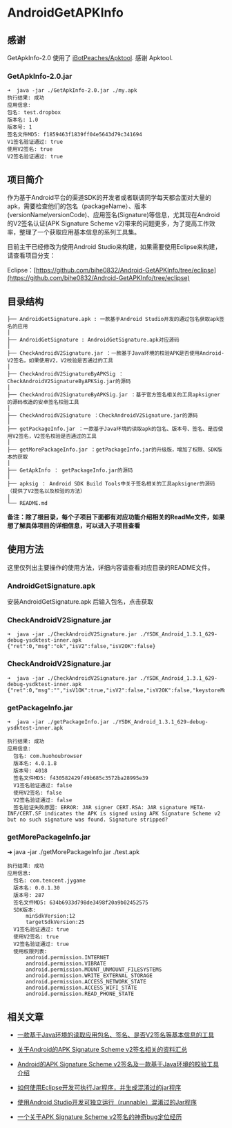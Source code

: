 # AndroidGetAPKInfo

## 感谢

GetApkInfo-2.0 使用了 [iBotPeaches/Apktool](https://github.com/iBotPeaches/Apktool/tree/v2.3.3). 感谢 Apktool.

### GetApkInfo-2.0.jar

	➜  java -jar ./GetApkInfo-2.0.jar ./my.apk
	执行结果: 成功
    应用信息:
    包名: test.dropbox
    版本名: 1.0
    版本号: 1
    签名文件MD5: f1859463f1839ff04e5643d79c341694
    V1签名验证通过: true
    使用V2签名: true
    V2签名验证通过: true

## 项目简介

作为基于Android平台的渠道SDK的开发者或者联调同学每天都会面对大量的apk，需要检查他们的包名（packageName）、版本(versionName\versionCode)、应用签名(Signature)等信息，尤其现在Android的V2签名认证(APK Signature Scheme v2)带来的问题更多，为了提高工作效率，整理了一个获取应用基本信息的系列工具集。

目前主干已经修改为使用Android Studio来构建，如果需要使用Eclipse来构建，请查看项目分支：

Eclipse：[https://github.com/bihe0832/Android-GetAPKInfo/tree/eclipse](https://github.com/bihe0832/Android-GetAPKInfo/tree/eclipse)
## 目录结构

	├── AndroidGetSignature.apk : 一款基于Android Studio开发的通过包名获取apk签名的应用
	│
	├── AndroidGetSignature : AndroidGetSignature.apk对应源码
	│
	├── CheckAndroidV2Signature.jar ：一款基于Java环境的校验APK是否使用Android-V2签名，如果使用V2，V2校验是否通过的工具
	│
	├── CheckAndroidV2SignatureByAPKSig ：CheckAndroidV2SignatureByAPKSig.jar的源码
	│
	├── CheckAndroidV2SignatureByAPKSig.jar ：基于官方签名相关的工具apksigner的源码改造的安卓签名校验工具
	│
	├── CheckAndroidV2Signature ：CheckAndroidV2Signature.jar的源码
	│
	├── getPackageInfo.jar ：一款基于Java环境的读取apk的包名、版本号、签名、是否使用V2签名，V2签名校验是否通过的工具
	│
	├── getMorePackageInfo.jar ：getPackageInfo.jar的升级版，增加了权限、SDK版本的获取
	│
	├── GetApkInfo ： getPackageInfo.jar的源码
	│
	├── apksig ： Android SDK Build Tools中关于签名相关的工具apksigner的源码（提供了V2签名以及校验的方法）
	│
	└── README.md
	
**备注：除了根目录，每个子项目下面都有对应功能介绍相关的ReadMe文件，如果想了解具体项目的详细信息，可以进入子项目查看**
	
## 使用方法

这里仅列出主要操作的使用方法，详细内容请查看对应目录的README文件。

### AndroidGetSignature.apk 

安装AndroidGetSignature.apk 后输入包名，点击获取

### CheckAndroidV2Signature.jar

	➜  java -jar ./CheckAndroidV2Signature.jar ./YSDK_Android_1.3.1_629-debug-ysdktest-inner.apk
	{"ret":0,"msg":"ok","isV2":false,"isV2OK":false}

### CheckAndroidV2Signature.jar

	➜  java -jar ./CheckAndroidV2Signature.jar ./YSDK_Android_1.3.1_629-debug-ysdktest-inner.apk
	{"ret":0,"msg":"","isV1OK":true,"isV2":false,"isV2OK":false,"keystoreMd5":"252e3ded833125ed3e3bb010bc24f4dc"}
	
### getPackageInfo.jar

	➜  java -jar ./getPackageInfo.jar ./YSDK_Android_1.3.1_629-debug-ysdktest-inner.apk
	
	执行结果: 成功
	应用信息:
	  包名: com.huohoubrowser
	  版本名: 4.0.1.8
	  版本号: 4018
	  签名文件MD5: f430582429f49b685c3572ba28995e39
	  V1签名验证通过: false
	  使用V2签名: false
	  V2签名验证通过: false
	  签名验证失败原因: ERROR: JAR signer CERT.RSA: JAR signature META-INF/CERT.SF indicates the APK is signed using APK Signature Scheme v2 but no such signature was found. Signature stripped?

### getMorePackageInfo.jar

➜  java -jar ./getMorePackageInfo.jar ./test.apk
	  
	执行结果: 成功
	应用信息:
	  包名: com.tencent.jygame
	  版本名: 0.0.1.30
	  版本号: 287
	  签名文件MD5: 634b6933d798de3498f20a9b02452575
	  SDK版本:
	      minSdkVersion:12
	      targetSdkVersion:25
	  V1签名验证通过: true
	  使用V2签名: true
	  V2签名验证通过: true
	  使用权限列表:
	      android.permission.INTERNET
	      android.permission.VIBRATE
	      android.permission.MOUNT_UNMOUNT_FILESYSTEMS
	      android.permission.WRITE_EXTERNAL_STORAGE
	      android.permission.ACCESS_NETWORK_STATE
	      android.permission.ACCESS_WIFI_STATE
	      android.permission.READ_PHONE_STATE
	      
## 相关文章

- [一款基于Java环境的读取应用包名、签名、是否V2签名等基本信息的工具](http://blog.bihe0832.com/java-getpackageinfo.html)

- [关于Android的APK Signature Scheme v2签名相关的资料汇总](http://blog.bihe0832.com/android-v2.html)

- [Android的APK Signature Scheme v2签名及一款基于Java环境的校验工具介绍](http://blog.bihe0832.com/android-v2-signature.html)

- [如何使用Eclipse开发可执行Jar程序，并生成混淆过的jar程序](http://blog.bihe0832.com/runnable-jar.html)

- [使用Android Studio开发可独立运行（runnable）混淆过的Jar程序](http://blog.bihe0832.com/as-runnable-jar.html)

- [一个关于APK Signature Scheme v2签名的神奇bug定位经历](http://blog.bihe0832.com/android-v2-issue.html)